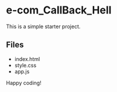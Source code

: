 # e-com_CallBack_Hell

This is a simple starter project.

## Files
- index.html
- style.css
- app.js

Happy coding!
